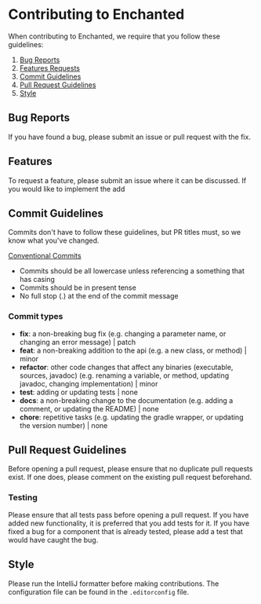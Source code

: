 # Contributing to Enchanted

When contributing to Enchanted, we require that you follow these guidelines:

1. [Bug Reports](#bug-reports)
2. [Features Requests](#features)
3. [Commit Guidelines](#commit-guidelines)
4. [Pull Request Guidelines](#pull-request-guidelines)
5. [Style](#style)

## Bug Reports

If you have found a bug, please submit an issue or pull request with the fix.

## Features

To request a feature, please submit an issue where it can be discussed. If you would like to
implement the add

## Commit Guidelines

Commits don't have to follow these guidelines, but PR titles must, so we know what you've
changed.

[Conventional Commits](https://www.conventionalcommits.org/en/v1.0.0/)

- Commits should be all lowercase unless referencing a something that has casing
- Commits should be in present tense
- No full stop (.) at the end of the commit message

### Commit types

- **fix**: a non-breaking bug fix (e.g. changing a parameter name, or changing an error message) |
  patch
- **feat**: a non-breaking addition to the api (e.g. a new class, or method) | minor
- **refactor**: other code changes that affect any binaries (executable, sources, javadoc)
  (e.g. renaming a variable, or method, updating javadoc, changing implementation) | minor
- **test**: adding or updating tests | none
- **docs**: a non-breaking change to the documentation (e.g. adding a comment, or updating the
  README) | none
- **chore**: repetitive tasks (e.g. updating the gradle wrapper, or updating the version number) |
  none

## Pull Request Guidelines

Before opening a pull request, please ensure that no duplicate pull requests exist. If one does,
please comment on the existing pull request beforehand.

### Testing

Please ensure that all tests pass before opening a pull request. If you have added new
functionality, it is preferred that you add tests for it. If you have fixed a bug for a component
that is already tested, please add a test that would have caught the bug.

## Style

Please run the IntelliJ formatter before making contributions. The configuration file can be found
in the `.editorconfig` file.
